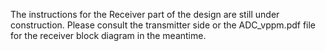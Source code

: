 The instructions for the Receiver part of the design are still under construction. Please consult the transmitter side or the ADC_vppm.pdf file for the receiver block diagram in the meantime.
